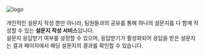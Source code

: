 ![logo](https://github.com/ToyProject-with-HRJW/easyform-frontend/assets/107675322/01baf8c1-5629-4f9c-aba4-491125ae7165) <br /><br />
개인적인 설문지 작성 뿐만 아니라, 팀원들과의 공유를 통해 하나의 설문지를 다 함께 작성할 수 있는 **설문지 작성 서비스**입니다. <br />
설문지 응답받기 여부를 설정할 수 있으며, 응답받기가 활성화되어 응답을 받은 설문지는 결과 페이지에서 해당 설문지의 결과를 확인할 수 있습니다. <br />
